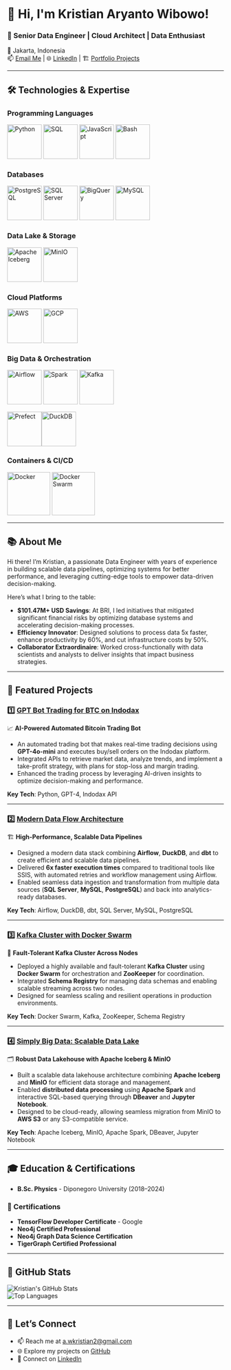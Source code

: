 # 👋 Hi, I'm Kristian Aryanto Wibowo!

### 🚀 Senior Data Engineer | Cloud Architect | Data Enthusiast  
📍 Jakarta, Indonesia  
📫 [Email Me](mailto:a.wkristian2@gmail.com) | 🌐 [LinkedIn](https://linkedin.com/in/kristian-aryanto-wibowo) | 🏗 [Portfolio Projects](https://github.com/kristianaryanto)

---

## 🛠️ Technologies & Expertise  

### Programming Languages  
<img src="https://cdn.jsdelivr.net/gh/devicons/devicon/icons/python/python-original.svg" height="80" alt="Python" /> <img src="https://www.svgrepo.com/show/331760/sql-database-generic.svg" height="80" alt="SQL" /> <img src="https://cdn.jsdelivr.net/gh/devicons/devicon/icons/javascript/javascript-original.svg" height="80" alt="JavaScript" /> <img src="https://cdn.jsdelivr.net/gh/devicons/devicon/icons/bash/bash-original.svg" height="80" alt="Bash" />

### Databases
<img src="https://cdn.jsdelivr.net/gh/devicons/devicon/icons/postgresql/postgresql-original.svg" height="80" alt="PostgreSQL" /> <img src="https://www.svgrepo.com/show/303229/microsoft-sql-server-logo.svg" height="80" alt="SQL Server" /> <img src="https://www.svgrepo.com/show/375551/bigquery.svg" height="80" alt="BigQuery" /> <img src="https://cdn.jsdelivr.net/gh/devicons/devicon/icons/mysql/mysql-original.svg" height="80" alt="MySQL" />

### Data Lake & Storage
<img src="https://upload.wikimedia.org/wikipedia/commons/9/95/Apache_Iceberg_Logo.svg" height="80" alt="Apache Iceberg" /> <img src="https://seeklogo.com/images/M/minio-logo-4B2D780928-seeklogo.com.png" height="80" alt="MinIO" />


### Cloud Platforms  
<img src="https://a0.awsstatic.com/libra-css/images/logos/aws_logo_smile_1200x630.png" height="80" alt="AWS" /> <img src="https://www.logo.wine/a/logo/Google_Cloud_Platform/Google_Cloud_Platform-Logo.wine.svg" height="80" alt="GCP" />

### Big Data & Orchestration  
<img src="https://upload.wikimedia.org/wikipedia/commons/d/de/AirflowLogo.png" height="80" alt="Airflow" /> <img src="https://upload.wikimedia.org/wikipedia/commons/f/f3/Apache_Spark_logo.svg" height="80" alt="Spark" /> <img src="https://cdn.jsdelivr.net/gh/devicons/devicon/icons/apachekafka/apachekafka-original.svg" height="80" alt="Kafka"/> 

<img src="https://github.com/user-attachments/assets/e742a8e3-e331-46a9-aa7a-1b0a812c2ca8" height="80" alt="Prefect" /><img src="https://upload.wikimedia.org/wikipedia/commons/4/40/DuckDB_logo.svg" height="80" alt="DuckDB" />



### Containers & CI/CD  
<img src="https://cdn.jsdelivr.net/gh/devicons/devicon/icons/docker/docker-original.svg" height="100" alt="Docker" />  
<img src="https://svgmix.com/uploads/260df5-dockerswarm.svg" height="100" alt="Docker Swarm" />  

---

## 📚 About Me  

Hi there! I’m Kristian, a passionate Data Engineer with years of experience in building scalable data pipelines, optimizing systems for better performance, and leveraging cutting-edge tools to empower data-driven decision-making.

Here’s what I bring to the table:
- **$101.47M+ USD Savings**: At BRI, I led initiatives that mitigated significant financial risks by optimizing database systems and accelerating decision-making processes.  
- **Efficiency Innovator**: Designed solutions to process data 5x faster, enhance productivity by 60%, and cut infrastructure costs by 50%.  
- **Collaborator Extraordinaire**: Worked cross-functionally with data scientists and analysts to deliver insights that impact business strategies.

---

## 🌟 Featured Projects  

### 1️⃣ [**GPT Bot Trading for BTC on Indodax**](https://github.com/kristianaryanto/GPT_BOT_TRADING_BTC_INDODAX)  
📈 **AI-Powered Automated Bitcoin Trading Bot**  
- An automated trading bot that makes real-time trading decisions using **GPT-4o-mini** and executes buy/sell orders on the Indodax platform.  
- Integrated APIs to retrieve market data, analyze trends, and implement a take-profit strategy, with plans for stop-loss and margin trading.  
- Enhanced the trading process by leveraging AI-driven insights to optimize decision-making and performance.

**Key Tech**: Python, GPT-4, Indodax API  

---

### 2️⃣ [**Modern Data Flow Architecture**](https://github.com/kristianaryanto/DuckDBDAGs)  
🏗 **High-Performance, Scalable Data Pipelines**  
- Designed a modern data stack combining **Airflow**, **DuckDB**, and **dbt** to create efficient and scalable data pipelines.  
- Delivered **6x faster execution times** compared to traditional tools like SSIS, with automated retries and workflow management using Airflow.  
- Enabled seamless data ingestion and transformation from multiple data sources (**SQL Server**, **MySQL**, **PostgreSQL**) and back into analytics-ready databases.

**Key Tech**: Airflow, DuckDB, dbt, SQL Server, MySQL, PostgreSQL  

---

### 3️⃣ [**Kafka Cluster with Docker Swarm**](https://github.com/kristianaryanto/confluent-multi-node-kafka)  
🔗 **Fault-Tolerant Kafka Cluster Across Nodes**  
- Deployed a highly available and fault-tolerant **Kafka Cluster** using **Docker Swarm** for orchestration and **ZooKeeper** for coordination.  
- Integrated **Schema Registry** for managing data schemas and enabling scalable streaming across two nodes.  
- Designed for seamless scaling and resilient operations in production environments.

**Key Tech**: Docker Swarm, Kafka, ZooKeeper, Schema Registry  

---

### 4️⃣ [**Simply Big Data: Scalable Data Lake**](https://github.com/kristianaryanto/SimplyBigData-IcebergMinIO-SparkLake)  
🗂 **Robust Data Lakehouse with Apache Iceberg & MinIO**  
- Built a scalable data lakehouse architecture combining **Apache Iceberg** and **MinIO** for efficient data storage and management.  
- Enabled **distributed data processing** using **Apache Spark** and interactive SQL-based querying through **DBeaver** and **Jupyter Notebook**.  
- Designed to be cloud-ready, allowing seamless migration from MinIO to **AWS S3** or any S3-compatible service.

**Key Tech**: Apache Iceberg, MinIO, Apache Spark, DBeaver, Jupyter Notebook  

---

## 🎓 Education & Certifications  

- **B.Sc. Physics** - Diponegoro University (2018–2024)  

### 📜 Certifications  
- **TensorFlow Developer Certificate** - Google  
- **Neo4j Certified Professional**  
- **Neo4j Graph Data Science Certification**  
- **TigerGraph Certified Professional**

---

## 🚀 GitHub Stats  

![Kristian's GitHub Stats](https://github-readme-stats.vercel.app/api?username=kristianaryanto&show_icons=true&theme=radical)  
![Top Languages](https://github-readme-stats.vercel.app/api/top-langs/?username=kristianaryanto&layout=compact&theme=radical)

---

## 💬 Let’s Connect  

- 📫 Reach me at [a.wkristian2@gmail.com](mailto:a.wkristian2@gmail.com)  
- 🌐 Explore my projects on [GitHub](https://github.com/kristianaryanto)  
- 💼 Connect on [LinkedIn](https://linkedin.com/in/kristian-aryanto-wibowo)  

